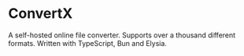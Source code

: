 # ConvertX

A self-hosted online file converter. Supports over a thousand different formats. Written with TypeScript, Bun and Elysia.
